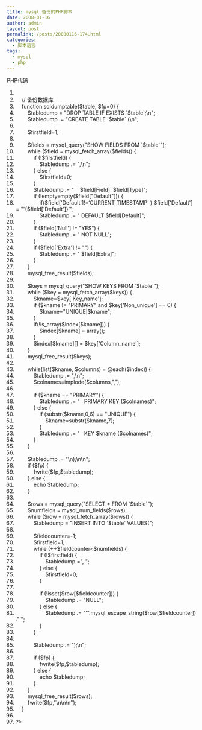 ```yaml
---
title: mysql 备份的PHP脚本
date: 2008-01-16
author: admin
layout: post
permalink: /posts/20080116-174.html
categories:
  - 脚本语言
tags:
  - mysql
  - php
---
```

<div class="codeText">
  <div class="codeHead">
    PHP代码
  </div>
  
  <ol class="dp-c" start="1">
    <li class="alt">
      <span><span><?php&nbsp;&nbsp;</span></span>
    </li>
    <li class="">
      <span>&nbsp;&nbsp;&nbsp;&nbsp;<span class="comment">//&nbsp;备份数据库</span><span>&nbsp;&nbsp;</span></span>
    </li>
    <li class="alt">
      <span>&nbsp;&nbsp;&nbsp;&nbsp;<span class="keyword">function</span><span>&nbsp;sqldumptable(</span><span class="vars">$table</span><span>,&nbsp;</span><span class="vars">$fp</span><span>=0)&nbsp;{&nbsp;&nbsp;</span></span>
    </li>
    <li class="">
      <span>&nbsp;&nbsp;&nbsp;&nbsp;&nbsp;&nbsp;&nbsp;&nbsp;<span class="vars">$tabledump</span><span>&nbsp;=&nbsp;</span><span class="string">"DROP&nbsp;TABLE&nbsp;IF&nbsp;EXISTS&nbsp;`$table`;\n"</span><span>;&nbsp;&nbsp;</span></span>
    </li>
    <li class="alt">
      <span>&nbsp;&nbsp;&nbsp;&nbsp;&nbsp;&nbsp;&nbsp;&nbsp;<span class="vars">$tabledump</span><span>&nbsp;.=&nbsp;</span><span class="string">"CREATE&nbsp;TABLE&nbsp;`$table`&nbsp;(\n"</span><span>;&nbsp;&nbsp;</span></span>
    </li>
    <li class="">
      <span>&nbsp;&nbsp;</span>
    </li>
    <li class="alt">
      <span>&nbsp;&nbsp;&nbsp;&nbsp;&nbsp;&nbsp;&nbsp;&nbsp;<span class="vars">$firstfield</span><span>=1;&nbsp;&nbsp;</span></span>
    </li>
    <li class="">
      <span>&nbsp;&nbsp;</span>
    </li>
    <li class="alt">
      <span>&nbsp;&nbsp;&nbsp;&nbsp;&nbsp;&nbsp;&nbsp;&nbsp;<span class="vars">$fields</span><span>&nbsp;=&nbsp;mysql_query(</span><span class="string">"SHOW&nbsp;FIELDS&nbsp;FROM&nbsp;`$table`"</span><span>);&nbsp;&nbsp;</span></span>
    </li>
    <li class="">
      <span>&nbsp;&nbsp;&nbsp;&nbsp;&nbsp;&nbsp;&nbsp;&nbsp;<span class="keyword">while</span><span>&nbsp;(</span><span class="vars">$field</span><span>&nbsp;=&nbsp;mysql_fetch_array(</span><span class="vars">$fields</span><span>))&nbsp;{&nbsp;&nbsp;</span></span>
    </li>
    <li class="alt">
      <span>&nbsp;&nbsp;&nbsp;&nbsp;&nbsp;&nbsp;&nbsp;&nbsp;&nbsp;&nbsp;&nbsp;&nbsp;<span class="keyword">if</span><span>&nbsp;(!</span><span class="vars">$firstfield</span><span>)&nbsp;{&nbsp;&nbsp;</span></span>
    </li>
    <li class="">
      <span>&nbsp;&nbsp;&nbsp;&nbsp;&nbsp;&nbsp;&nbsp;&nbsp;&nbsp;&nbsp;&nbsp;&nbsp;&nbsp;&nbsp;&nbsp;&nbsp;<span class="vars">$tabledump</span><span>&nbsp;.=&nbsp;</span><span class="string">",\n"</span><span>;&nbsp;&nbsp;</span></span>
    </li>
    <li class="alt">
      <span>&nbsp;&nbsp;&nbsp;&nbsp;&nbsp;&nbsp;&nbsp;&nbsp;&nbsp;&nbsp;&nbsp;&nbsp;}&nbsp;<span class="keyword">else</span><span>&nbsp;{&nbsp;&nbsp;</span></span>
    </li>
    <li class="">
      <span>&nbsp;&nbsp;&nbsp;&nbsp;&nbsp;&nbsp;&nbsp;&nbsp;&nbsp;&nbsp;&nbsp;&nbsp;&nbsp;&nbsp;&nbsp;&nbsp;<span class="vars">$firstfield</span><span>=0;&nbsp;&nbsp;</span></span>
    </li>
    <li class="alt">
      <span>&nbsp;&nbsp;&nbsp;&nbsp;&nbsp;&nbsp;&nbsp;&nbsp;&nbsp;&nbsp;&nbsp;&nbsp;}&nbsp;&nbsp;</span>
    </li>
    <li class="">
      <span>&nbsp;&nbsp;&nbsp;&nbsp;&nbsp;&nbsp;&nbsp;&nbsp;&nbsp;&nbsp;&nbsp;&nbsp;<span class="vars">$tabledump</span><span>&nbsp;.=&nbsp;</span><span class="string">"&nbsp;&nbsp;&nbsp;`$field[Field]`&nbsp;$field[Type]"</span><span>;&nbsp;&nbsp;</span></span>
    </li>
    <li class="alt">
      <span>&nbsp;&nbsp;&nbsp;&nbsp;&nbsp;&nbsp;&nbsp;&nbsp;&nbsp;&nbsp;&nbsp;&nbsp;<span class="keyword">if</span><span>&nbsp;(!</span><span class="keyword">empty</span><span class="func">empty</span><span>(</span><span class="vars">$field</span><span>[</span><span class="string">"Default"</span><span>]))&nbsp;{&nbsp;&nbsp;</span></span>
    </li>
    <li class="">
      <span>&nbsp;&nbsp;&nbsp;&nbsp;&nbsp;&nbsp;&nbsp;&nbsp;&nbsp;&nbsp;&nbsp;&nbsp;&nbsp;&nbsp;&nbsp;&nbsp;<span class="keyword">if</span><span>(</span><span class="vars">$field</span><span>[</span><span class="string">'Default'</span><span>]!=</span><span class="string">&#8216;CURRENT_TIMESTAMP&#8217;</span><span>&nbsp;)&nbsp;</span><span class="vars">$field</span><span>[</span><span class="string">'Default'</span><span>]&nbsp;=&nbsp;</span><span class="string">"'{$field['Default']}&#8217;"</span><span>;&nbsp;&nbsp;</span></span>
    </li>
    <li class="alt">
      <span>&nbsp;&nbsp;&nbsp;&nbsp;&nbsp;&nbsp;&nbsp;&nbsp;&nbsp;&nbsp;&nbsp;&nbsp;&nbsp;&nbsp;&nbsp;&nbsp;<span class="vars">$tabledump</span><span>&nbsp;.=&nbsp;</span><span class="string">"&nbsp;DEFAULT&nbsp;$field[Default]"</span><span>;&nbsp;&nbsp;</span></span>
    </li>
    <li class="">
      <span>&nbsp;&nbsp;&nbsp;&nbsp;&nbsp;&nbsp;&nbsp;&nbsp;&nbsp;&nbsp;&nbsp;&nbsp;}&nbsp;&nbsp;</span>
    </li>
    <li class="alt">
      <span>&nbsp;&nbsp;&nbsp;&nbsp;&nbsp;&nbsp;&nbsp;&nbsp;&nbsp;&nbsp;&nbsp;&nbsp;<span class="keyword">if</span><span>&nbsp;(</span><span class="vars">$field</span><span>[</span><span class="string">'Null'</span><span>]&nbsp;!=&nbsp;</span><span class="string">"YES"</span><span>)&nbsp;{&nbsp;&nbsp;</span></span>
    </li>
    <li class="">
      <span>&nbsp;&nbsp;&nbsp;&nbsp;&nbsp;&nbsp;&nbsp;&nbsp;&nbsp;&nbsp;&nbsp;&nbsp;&nbsp;&nbsp;&nbsp;&nbsp;<span class="vars">$tabledump</span><span>&nbsp;.=&nbsp;</span><span class="string">"&nbsp;NOT&nbsp;NULL"</span><span>;&nbsp;&nbsp;</span></span>
    </li>
    <li class="alt">
      <span>&nbsp;&nbsp;&nbsp;&nbsp;&nbsp;&nbsp;&nbsp;&nbsp;&nbsp;&nbsp;&nbsp;&nbsp;}&nbsp;&nbsp;</span>
    </li>
    <li class="">
      <span>&nbsp;&nbsp;&nbsp;&nbsp;&nbsp;&nbsp;&nbsp;&nbsp;&nbsp;&nbsp;&nbsp;&nbsp;<span class="keyword">if</span><span>&nbsp;(</span><span class="vars">$field</span><span>[</span><span class="string">'Extra'</span><span>]&nbsp;!=&nbsp;</span><span class="string">""</span><span>)&nbsp;{&nbsp;&nbsp;</span></span>
    </li>
    <li class="alt">
      <span>&nbsp;&nbsp;&nbsp;&nbsp;&nbsp;&nbsp;&nbsp;&nbsp;&nbsp;&nbsp;&nbsp;&nbsp;&nbsp;&nbsp;&nbsp;&nbsp;<span class="vars">$tabledump</span><span>&nbsp;.=&nbsp;</span><span class="string">"&nbsp;$field[Extra]"</span><span>;&nbsp;&nbsp;</span></span>
    </li>
    <li class="">
      <span>&nbsp;&nbsp;&nbsp;&nbsp;&nbsp;&nbsp;&nbsp;&nbsp;&nbsp;&nbsp;&nbsp;&nbsp;}&nbsp;&nbsp;</span>
    </li>
    <li class="alt">
      <span>&nbsp;&nbsp;&nbsp;&nbsp;&nbsp;&nbsp;&nbsp;&nbsp;}&nbsp;&nbsp;</span>
    </li>
    <li class="">
      <span>&nbsp;&nbsp;&nbsp;&nbsp;&nbsp;&nbsp;&nbsp;&nbsp;mysql_free_result(<span class="vars">$fields</span><span>);&nbsp;&nbsp;</span></span>
    </li>
    <li class="alt">
      <span>&nbsp;&nbsp;&nbsp;&nbsp;&nbsp;&nbsp;</span>
    </li>
    <li class="">
      <span>&nbsp;&nbsp;&nbsp;&nbsp;&nbsp;&nbsp;&nbsp;&nbsp;<span class="vars">$keys</span><span>&nbsp;=&nbsp;mysql_query(</span><span class="string">"SHOW&nbsp;KEYS&nbsp;FROM&nbsp;`$table`"</span><span>);&nbsp;&nbsp;</span></span>
    </li>
    <li class="alt">
      <span>&nbsp;&nbsp;&nbsp;&nbsp;&nbsp;&nbsp;&nbsp;&nbsp;<span class="keyword">while</span><span>&nbsp;(</span><span class="vars">$key</span><span>&nbsp;=&nbsp;mysql_fetch_array(</span><span class="vars">$keys</span><span>))&nbsp;{&nbsp;&nbsp;</span></span>
    </li>
    <li class="">
      <span>&nbsp;&nbsp;&nbsp;&nbsp;&nbsp;&nbsp;&nbsp;&nbsp;&nbsp;&nbsp;&nbsp;&nbsp;<span class="vars">$kname</span><span>=</span><span class="vars">$key</span><span>[</span><span class="string">'Key_name'</span><span>];&nbsp;&nbsp;</span></span>
    </li>
    <li class="alt">
      <span>&nbsp;&nbsp;&nbsp;&nbsp;&nbsp;&nbsp;&nbsp;&nbsp;&nbsp;&nbsp;&nbsp;&nbsp;<span class="keyword">if</span><span>&nbsp;(</span><span class="vars">$kname</span><span>&nbsp;!=&nbsp;</span><span class="string">"PRIMARY"</span><span>&nbsp;</span><span class="keyword">and</span><span>&nbsp;</span><span class="vars">$key</span><span>[</span><span class="string">'Non_unique'</span><span>]&nbsp;==&nbsp;0)&nbsp;{&nbsp;&nbsp;</span></span>
    </li>
    <li class="">
      <span>&nbsp;&nbsp;&nbsp;&nbsp;&nbsp;&nbsp;&nbsp;&nbsp;&nbsp;&nbsp;&nbsp;&nbsp;&nbsp;&nbsp;&nbsp;&nbsp;<span class="vars">$kname</span><span>=</span><span class="string">"UNIQUE|$kname"</span><span>;&nbsp;&nbsp;</span></span>
    </li>
    <li class="alt">
      <span>&nbsp;&nbsp;&nbsp;&nbsp;&nbsp;&nbsp;&nbsp;&nbsp;&nbsp;&nbsp;&nbsp;&nbsp;}&nbsp;&nbsp;</span>
    </li>
    <li class="">
      <span>&nbsp;&nbsp;&nbsp;&nbsp;&nbsp;&nbsp;&nbsp;&nbsp;&nbsp;&nbsp;&nbsp;&nbsp;<span class="keyword">if</span><span>(!</span><span class="func">is_array</span><span>(</span><span class="vars">$index</span><span>[</span><span class="vars">$kname</span><span>]))&nbsp;{&nbsp;&nbsp;</span></span>
    </li>
    <li class="alt">
      <span>&nbsp;&nbsp;&nbsp;&nbsp;&nbsp;&nbsp;&nbsp;&nbsp;&nbsp;&nbsp;&nbsp;&nbsp;&nbsp;&nbsp;&nbsp;&nbsp;<span class="vars">$index</span><span>[</span><span class="vars">$kname</span><span>]&nbsp;=&nbsp;</span><span class="keyword">array</span><span>();&nbsp;&nbsp;</span></span>
    </li>
    <li class="">
      <span>&nbsp;&nbsp;&nbsp;&nbsp;&nbsp;&nbsp;&nbsp;&nbsp;&nbsp;&nbsp;&nbsp;&nbsp;}&nbsp;&nbsp;</span>
    </li>
    <li class="alt">
      <span>&nbsp;&nbsp;&nbsp;&nbsp;&nbsp;&nbsp;&nbsp;&nbsp;&nbsp;&nbsp;&nbsp;&nbsp;<span class="vars">$index</span><span>[</span><span class="vars">$kname</span><span>][]&nbsp;=&nbsp;</span><span class="vars">$key</span><span>[</span><span class="string">'Column_name'</span><span>];&nbsp;&nbsp;</span></span>
    </li>
    <li class="">
      <span>&nbsp;&nbsp;&nbsp;&nbsp;&nbsp;&nbsp;&nbsp;&nbsp;}&nbsp;&nbsp;</span>
    </li>
    <li class="alt">
      <span>&nbsp;&nbsp;&nbsp;&nbsp;&nbsp;&nbsp;&nbsp;&nbsp;mysql_free_result(<span class="vars">$keys</span><span>);&nbsp;&nbsp;</span></span>
    </li>
    <li class="">
      <span>&nbsp;&nbsp;</span>
    </li>
    <li class="alt">
      <span>&nbsp;&nbsp;&nbsp;&nbsp;&nbsp;&nbsp;&nbsp;&nbsp;<span class="keyword">while</span><span>(list(</span><span class="vars">$kname</span><span>,&nbsp;</span><span class="vars">$columns</span><span>)&nbsp;=&nbsp;@each(</span><span class="vars">$index</span><span>))&nbsp;{&nbsp;&nbsp;</span></span>
    </li>
    <li class="">
      <span>&nbsp;&nbsp;&nbsp;&nbsp;&nbsp;&nbsp;&nbsp;&nbsp;&nbsp;&nbsp;&nbsp;&nbsp;<span class="vars">$tabledump</span><span>&nbsp;.=&nbsp;</span><span class="string">",\n"</span><span>;&nbsp;&nbsp;</span></span>
    </li>
    <li class="alt">
      <span>&nbsp;&nbsp;&nbsp;&nbsp;&nbsp;&nbsp;&nbsp;&nbsp;&nbsp;&nbsp;&nbsp;&nbsp;<span class="vars">$colnames</span><span>=implode(</span><span class="vars">$columns</span><span>,</span><span class="string">","</span><span>);&nbsp;&nbsp;</span></span>
    </li>
    <li class="">
      <span>&nbsp;&nbsp;</span>
    </li>
    <li class="alt">
      <span>&nbsp;&nbsp;&nbsp;&nbsp;&nbsp;&nbsp;&nbsp;&nbsp;&nbsp;&nbsp;&nbsp;&nbsp;<span class="keyword">if</span><span>&nbsp;(</span><span class="vars">$kname</span><span>&nbsp;==&nbsp;</span><span class="string">"PRIMARY"</span><span>)&nbsp;{&nbsp;&nbsp;</span></span>
    </li>
    <li class="">
      <span>&nbsp;&nbsp;&nbsp;&nbsp;&nbsp;&nbsp;&nbsp;&nbsp;&nbsp;&nbsp;&nbsp;&nbsp;&nbsp;&nbsp;&nbsp;&nbsp;<span class="vars">$tabledump</span><span>&nbsp;.=&nbsp;</span><span class="string">"&nbsp;&nbsp;&nbsp;PRIMARY&nbsp;KEY&nbsp;($colnames)"</span><span>;&nbsp;&nbsp;</span></span>
    </li>
    <li class="alt">
      <span>&nbsp;&nbsp;&nbsp;&nbsp;&nbsp;&nbsp;&nbsp;&nbsp;&nbsp;&nbsp;&nbsp;&nbsp;}&nbsp;<span class="keyword">else</span><span>&nbsp;{&nbsp;&nbsp;</span></span>
    </li>
    <li class="">
      <span>&nbsp;&nbsp;&nbsp;&nbsp;&nbsp;&nbsp;&nbsp;&nbsp;&nbsp;&nbsp;&nbsp;&nbsp;&nbsp;&nbsp;&nbsp;&nbsp;<span class="keyword">if</span><span>&nbsp;(</span><span class="func">substr</span><span>(</span><span class="vars">$kname</span><span>,0,6)&nbsp;==&nbsp;</span><span class="string">"UNIQUE"</span><span>)&nbsp;{&nbsp;&nbsp;</span></span>
    </li>
    <li class="alt">
      <span>&nbsp;&nbsp;&nbsp;&nbsp;&nbsp;&nbsp;&nbsp;&nbsp;&nbsp;&nbsp;&nbsp;&nbsp;&nbsp;&nbsp;&nbsp;&nbsp;&nbsp;&nbsp;&nbsp;&nbsp;<span class="vars">$kname</span><span>=</span><span class="func">substr</span><span>(</span><span class="vars">$kname</span><span>,7);&nbsp;&nbsp;</span></span>
    </li>
    <li class="">
      <span>&nbsp;&nbsp;&nbsp;&nbsp;&nbsp;&nbsp;&nbsp;&nbsp;&nbsp;&nbsp;&nbsp;&nbsp;&nbsp;&nbsp;&nbsp;&nbsp;}&nbsp;&nbsp;</span>
    </li>
    <li class="alt">
      <span>&nbsp;&nbsp;&nbsp;&nbsp;&nbsp;&nbsp;&nbsp;&nbsp;&nbsp;&nbsp;&nbsp;&nbsp;&nbsp;&nbsp;&nbsp;&nbsp;<span class="vars">$tabledump</span><span>&nbsp;.=&nbsp;</span><span class="string">"&nbsp;&nbsp;&nbsp;KEY&nbsp;$kname&nbsp;($colnames)"</span><span>;&nbsp;&nbsp;</span></span>
    </li>
    <li class="">
      <span>&nbsp;&nbsp;&nbsp;&nbsp;&nbsp;&nbsp;&nbsp;&nbsp;&nbsp;&nbsp;&nbsp;&nbsp;}&nbsp;&nbsp;</span>
    </li>
    <li class="alt">
      <span>&nbsp;&nbsp;&nbsp;&nbsp;&nbsp;&nbsp;&nbsp;&nbsp;}&nbsp;&nbsp;</span>
    </li>
    <li class="">
      <span>&nbsp;&nbsp;</span>
    </li>
    <li class="alt">
      <span>&nbsp;&nbsp;&nbsp;&nbsp;&nbsp;&nbsp;&nbsp;&nbsp;<span class="vars">$tabledump</span><span>&nbsp;.=&nbsp;</span><span class="string">"\n);\n\n"</span><span>;&nbsp;&nbsp;</span></span>
    </li>
    <li class="">
      <span>&nbsp;&nbsp;&nbsp;&nbsp;&nbsp;&nbsp;&nbsp;&nbsp;<span class="keyword">if</span><span>&nbsp;(</span><span class="vars">$fp</span><span>)&nbsp;{&nbsp;&nbsp;</span></span>
    </li>
    <li class="alt">
      <span>&nbsp;&nbsp;&nbsp;&nbsp;&nbsp;&nbsp;&nbsp;&nbsp;&nbsp;&nbsp;&nbsp;&nbsp;fwrite(<span class="vars">$fp</span><span>,</span><span class="vars">$tabledump</span><span>);&nbsp;&nbsp;</span></span>
    </li>
    <li class="">
      <span>&nbsp;&nbsp;&nbsp;&nbsp;&nbsp;&nbsp;&nbsp;&nbsp;}&nbsp;<span class="keyword">else</span><span>&nbsp;{&nbsp;&nbsp;</span></span>
    </li>
    <li class="alt">
      <span>&nbsp;&nbsp;&nbsp;&nbsp;&nbsp;&nbsp;&nbsp;&nbsp;&nbsp;&nbsp;&nbsp;&nbsp;<span class="func">echo</span><span>&nbsp;</span><span class="vars">$tabledump</span><span>;&nbsp;&nbsp;</span></span>
    </li>
    <li class="">
      <span>&nbsp;&nbsp;&nbsp;&nbsp;&nbsp;&nbsp;&nbsp;&nbsp;}&nbsp;&nbsp;</span>
    </li>
    <li class="alt">
      <span>&nbsp;&nbsp;</span>
    </li>
    <li class="">
      <span>&nbsp;&nbsp;&nbsp;&nbsp;&nbsp;&nbsp;&nbsp;&nbsp;<span class="vars">$rows</span><span>&nbsp;=&nbsp;mysql_query(</span><span class="string">"SELECT&nbsp;*&nbsp;FROM&nbsp;`$table`"</span><span>);&nbsp;&nbsp;</span></span>
    </li>
    <li class="alt">
      <span>&nbsp;&nbsp;&nbsp;&nbsp;&nbsp;&nbsp;&nbsp;&nbsp;<span class="vars">$numfields</span><span>&nbsp;=&nbsp;mysql_num_fields(</span><span class="vars">$rows</span><span>);&nbsp;&nbsp;</span></span>
    </li>
    <li class="">
      <span>&nbsp;&nbsp;&nbsp;&nbsp;&nbsp;&nbsp;&nbsp;&nbsp;<span class="keyword">while</span><span>&nbsp;(</span><span class="vars">$row</span><span>&nbsp;=&nbsp;mysql_fetch_array(</span><span class="vars">$rows</span><span>))&nbsp;{&nbsp;&nbsp;</span></span>
    </li>
    <li class="alt">
      <span>&nbsp;&nbsp;&nbsp;&nbsp;&nbsp;&nbsp;&nbsp;&nbsp;&nbsp;&nbsp;&nbsp;&nbsp;<span class="vars">$tabledump</span><span>&nbsp;=&nbsp;</span><span class="string">"INSERT&nbsp;INTO&nbsp;`$table`&nbsp;VALUES("</span><span>;&nbsp;&nbsp;</span></span>
    </li>
    <li class="">
      <span>&nbsp;&nbsp;</span>
    </li>
    <li class="alt">
      <span>&nbsp;&nbsp;&nbsp;&nbsp;&nbsp;&nbsp;&nbsp;&nbsp;&nbsp;&nbsp;&nbsp;&nbsp;<span class="vars">$fieldcounter</span><span>=-1;&nbsp;&nbsp;</span></span>
    </li>
    <li class="">
      <span>&nbsp;&nbsp;&nbsp;&nbsp;&nbsp;&nbsp;&nbsp;&nbsp;&nbsp;&nbsp;&nbsp;&nbsp;<span class="vars">$firstfield</span><span>=1;&nbsp;&nbsp;</span></span>
    </li>
    <li class="alt">
      <span>&nbsp;&nbsp;&nbsp;&nbsp;&nbsp;&nbsp;&nbsp;&nbsp;&nbsp;&nbsp;&nbsp;&nbsp;<span class="keyword">while</span><span>&nbsp;(++</span><span class="vars">$fieldcounter</span><span><</span><span class="vars">$numfields</span><span>)&nbsp;{&nbsp;&nbsp;</span></span>
    </li>
    <li class="">
      <span>&nbsp;&nbsp;&nbsp;&nbsp;&nbsp;&nbsp;&nbsp;&nbsp;&nbsp;&nbsp;&nbsp;&nbsp;&nbsp;&nbsp;&nbsp;&nbsp;<span class="keyword">if</span><span>&nbsp;(!</span><span class="vars">$firstfield</span><span>)&nbsp;{&nbsp;&nbsp;</span></span>
    </li>
    <li class="alt">
      <span>&nbsp;&nbsp;&nbsp;&nbsp;&nbsp;&nbsp;&nbsp;&nbsp;&nbsp;&nbsp;&nbsp;&nbsp;&nbsp;&nbsp;&nbsp;&nbsp;&nbsp;&nbsp;&nbsp;&nbsp;<span class="vars">$tabledump</span><span>.=</span><span class="string">",&nbsp;"</span><span>;&nbsp;&nbsp;</span></span>
    </li>
    <li class="">
      <span>&nbsp;&nbsp;&nbsp;&nbsp;&nbsp;&nbsp;&nbsp;&nbsp;&nbsp;&nbsp;&nbsp;&nbsp;&nbsp;&nbsp;&nbsp;&nbsp;}&nbsp;<span class="keyword">else</span><span>&nbsp;{&nbsp;&nbsp;</span></span>
    </li>
    <li class="alt">
      <span>&nbsp;&nbsp;&nbsp;&nbsp;&nbsp;&nbsp;&nbsp;&nbsp;&nbsp;&nbsp;&nbsp;&nbsp;&nbsp;&nbsp;&nbsp;&nbsp;&nbsp;&nbsp;&nbsp;&nbsp;<span class="vars">$firstfield</span><span>=0;&nbsp;&nbsp;</span></span>
    </li>
    <li class="">
      <span>&nbsp;&nbsp;&nbsp;&nbsp;&nbsp;&nbsp;&nbsp;&nbsp;&nbsp;&nbsp;&nbsp;&nbsp;&nbsp;&nbsp;&nbsp;&nbsp;}&nbsp;&nbsp;</span>
    </li>
    <li class="alt">
      <span>&nbsp;&nbsp;</span>
    </li>
    <li class="">
      <span>&nbsp;&nbsp;&nbsp;&nbsp;&nbsp;&nbsp;&nbsp;&nbsp;&nbsp;&nbsp;&nbsp;&nbsp;&nbsp;&nbsp;&nbsp;&nbsp;<span class="keyword">if</span><span>&nbsp;(!isset(</span><span class="vars">$row</span><span>[</span><span class="vars">$fieldcounter</span><span>]))&nbsp;{&nbsp;&nbsp;</span></span>
    </li>
    <li class="alt">
      <span>&nbsp;&nbsp;&nbsp;&nbsp;&nbsp;&nbsp;&nbsp;&nbsp;&nbsp;&nbsp;&nbsp;&nbsp;&nbsp;&nbsp;&nbsp;&nbsp;&nbsp;&nbsp;&nbsp;&nbsp;<span class="vars">$tabledump</span><span>&nbsp;.=&nbsp;</span><span class="string">"NULL"</span><span>;&nbsp;&nbsp;</span></span>
    </li>
    <li class="">
      <span>&nbsp;&nbsp;&nbsp;&nbsp;&nbsp;&nbsp;&nbsp;&nbsp;&nbsp;&nbsp;&nbsp;&nbsp;&nbsp;&nbsp;&nbsp;&nbsp;}&nbsp;<span class="keyword">else</span><span>&nbsp;{&nbsp;&nbsp;</span></span>
    </li>
    <li class="alt">
      <span>&nbsp;&nbsp;&nbsp;&nbsp;&nbsp;&nbsp;&nbsp;&nbsp;&nbsp;&nbsp;&nbsp;&nbsp;&nbsp;&nbsp;&nbsp;&nbsp;&nbsp;&nbsp;&nbsp;&nbsp;<span class="vars">$tabledump</span><span>&nbsp;.=&nbsp;</span><span class="string">"&#8217;"</span><span>.mysql_escape_string(</span><span class="vars">$row</span><span>[</span><span class="vars">$fieldcounter</span><span>]).</span><span class="string">"&#8217;"</span><span>;&nbsp;&nbsp;</span></span>
    </li>
    <li class="">
      <span>&nbsp;&nbsp;&nbsp;&nbsp;&nbsp;&nbsp;&nbsp;&nbsp;&nbsp;&nbsp;&nbsp;&nbsp;&nbsp;&nbsp;&nbsp;&nbsp;}&nbsp;&nbsp;</span>
    </li>
    <li class="alt">
      <span>&nbsp;&nbsp;&nbsp;&nbsp;&nbsp;&nbsp;&nbsp;&nbsp;&nbsp;&nbsp;&nbsp;&nbsp;}&nbsp;&nbsp;</span>
    </li>
    <li class="">
      <span>&nbsp;&nbsp;</span>
    </li>
    <li class="alt">
      <span>&nbsp;&nbsp;&nbsp;&nbsp;&nbsp;&nbsp;&nbsp;&nbsp;&nbsp;&nbsp;&nbsp;&nbsp;<span class="vars">$tabledump</span><span>&nbsp;.=&nbsp;</span><span class="string">");\n"</span><span>;&nbsp;&nbsp;</span></span>
    </li>
    <li class="">
      <span>&nbsp;&nbsp;</span>
    </li>
    <li class="alt">
      <span>&nbsp;&nbsp;&nbsp;&nbsp;&nbsp;&nbsp;&nbsp;&nbsp;&nbsp;&nbsp;&nbsp;&nbsp;<span class="keyword">if</span><span>&nbsp;(</span><span class="vars">$fp</span><span>)&nbsp;{&nbsp;&nbsp;</span></span>
    </li>
    <li class="">
      <span>&nbsp;&nbsp;&nbsp;&nbsp;&nbsp;&nbsp;&nbsp;&nbsp;&nbsp;&nbsp;&nbsp;&nbsp;&nbsp;&nbsp;&nbsp;&nbsp;fwrite(<span class="vars">$fp</span><span>,</span><span class="vars">$tabledump</span><span>);&nbsp;&nbsp;</span></span>
    </li>
    <li class="alt">
      <span>&nbsp;&nbsp;&nbsp;&nbsp;&nbsp;&nbsp;&nbsp;&nbsp;&nbsp;&nbsp;&nbsp;&nbsp;}&nbsp;<span class="keyword">else</span><span>&nbsp;{&nbsp;&nbsp;</span></span>
    </li>
    <li class="">
      <span>&nbsp;&nbsp;&nbsp;&nbsp;&nbsp;&nbsp;&nbsp;&nbsp;&nbsp;&nbsp;&nbsp;&nbsp;&nbsp;&nbsp;&nbsp;&nbsp;<span class="func">echo</span><span>&nbsp;</span><span class="vars">$tabledump</span><span>;&nbsp;&nbsp;</span></span>
    </li>
    <li class="alt">
      <span>&nbsp;&nbsp;&nbsp;&nbsp;&nbsp;&nbsp;&nbsp;&nbsp;&nbsp;&nbsp;&nbsp;&nbsp;}&nbsp;&nbsp;</span>
    </li>
    <li class="">
      <span>&nbsp;&nbsp;&nbsp;&nbsp;&nbsp;&nbsp;&nbsp;&nbsp;}&nbsp;&nbsp;</span>
    </li>
    <li class="alt">
      <span>&nbsp;&nbsp;&nbsp;&nbsp;&nbsp;&nbsp;&nbsp;&nbsp;mysql_free_result(<span class="vars">$rows</span><span>);&nbsp;&nbsp;</span></span>
    </li>
    <li class="">
      <span>&nbsp;&nbsp;&nbsp;&nbsp;&nbsp;&nbsp;&nbsp;&nbsp;fwrite(<span class="vars">$fp</span><span>,</span><span class="string">"\n\n\n"</span><span>);&nbsp;&nbsp;</span></span>
    </li>
    <li class="alt">
      <span>&nbsp;&nbsp;&nbsp;&nbsp;}&nbsp;&nbsp;</span>
    </li>
    <li class="">
      <span>&nbsp;&nbsp;</span>
    </li>
    <li class="alt">
      <span>?>&nbsp;&nbsp;</span>
    </li>
  </ol>
</div>